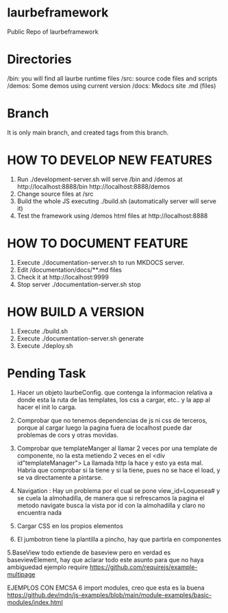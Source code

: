 # laurbeframework
Public Repo of laurbeframework

# Directories
/bin: you will find all laurbe runtime files
/src: source code files and scripts
/demos: Some demos using current version 
/docs: Mkdocs site .md (files)

# Branch
It is only main branch, and created tags from this branch.

# HOW TO DEVELOP NEW FEATURES
1. Run ./development-server.sh will serve /bin and /demos at http://localhost:8888/bin http://localhost:8888/demos
2. Change source files at /src 
3. Build the whole JS executing ./build.sh (automatically server will serve it)
4. Test the framework using /demos html files at  http://localhost:8888

# HOW TO DOCUMENT FEATURE
1. Execute ./documentation-server.sh to run MKDOCS server. 
2. Edit /documentation/docs/**.md files
3. Check it at http://localhost:9999
4. Stop server ./documentation-server.sh stop

# HOW BUILD A VERSION

1. Execute ./build.sh 
2. Execute ./documentation-server.sh generate
3. Execute ./deploy.sh


# Pending Task
1. Hacer un objeto laurbeConfig. que contenga la informacion relativa a donde esta la ruta de las templates, los css a cargar, etc..
y la app al hacer el init lo carga.
2. Comprobar que no tenemos dependencias de js ni css de terceros, porque al cargar luego la pagina fuera de localhost puede dar problemas de cors y otras movidas.
3. Comprobar que templateManger al llamar 2 veces por una template de componente,  no la esta metiendo 2 veces en el <div id"templateManager">
La llamada http la hace y esto ya esta mal. Habria que comprobar si la tiene y si la tiene, pues no se hace el load,  y se va directamente a pintarse.
4. Navigation : Hay un problema por el cual se pone view_id=Loquesea# y se cuela la almohadilla, de manera que si refrescamos la pagina el metodo navigate busca la vista por id con la almohadilla y claro no encuentra nada

5. Cargar CSS en los propios elementos 
6. El jumbotron tiene la plantilla a pincho, hay que partirla en componentes

5.BaseView todo extiende de baseview pero en verdad es baseviewElement, hay que aclarar todo este asunto para que no haya ambiguedad
ejemplo require
https://github.com/requirejs/example-multipage

EJEMPLOS CON EMCSA 6 import modules, creo que esta es la buena
https://github.dev/mdn/js-examples/blob/main/module-examples/basic-modules/index.html